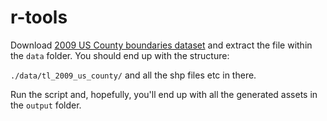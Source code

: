 # r-tools

Download [2009 US County boundaries dataset](ftp://ftp.census.gov/geo/tiger/TIGER2009/tl_2009_us_county.zip) and extract the file within the `data` folder. You should end up with the structure:

`./data/tl_2009_us_county/` and all the shp files etc in there.

Run the script and, hopefully, you'll end up with all the generated assets in the `output` folder.
